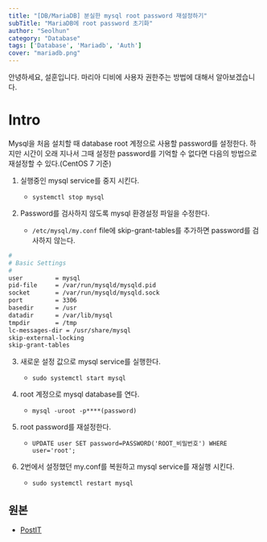 ```yaml
---
title: "[DB/MariaDB] 분실한 mysql root password 재설정하기"
subTitle: "MariaDB에 root password 초기화"
author: "Seolhun"
category: "Database"
tags: ['Database', 'Mariadb', 'Auth']
cover: "mariadb.png"
---
```


안녕하세요, 설훈입니다.
마리아 디비에 사용자 권한주는 방법에 대해서 알아보겠습니다.

# Intro
Mysql을 처음 설치할 때 database root 계정으로 사용할 password를 설정한다. 하지만 시간이 오래 지나서 그때 설정한 password를 기억할 수 없다면 다음의 방법으로 재설정할 수 있다.(CentOS 7 기준)

1. 실행중인 mysql service를 중지 시킨다.
    - `systemctl stop mysql`

2. Password를 검사하지 않도록 mysql 환경설정 파일을 수정한다.
    - `/etc/mysql/my.conf` file에 skip-grant-tables를 추가하면 password를 검사하지 않는다.

```bash
#
# Basic Settings
#
user         = mysql
pid-file     = /var/run/mysqld/mysqld.pid
socket       = /var/run/mysqld/mysqld.sock
port         = 3306
basedir      = /usr
datadir      = /var/lib/mysql
tmpdir       = /tmp
lc-messages-dir = /usr/share/mysql
skip-external-locking
skip-grant-tables
```

3. 새로운 설정 값으로 mysql service를 실행한다.
    - `sudo systemctl start mysql`

4. root 계정으로 mysql database를 연다.
    - `mysql -uroot -p****(password)`

5. root password를 재설정한다.
    - `UPDATE user SET password=PASSWORD('ROOT_비밀번호') WHERE user='root';`

6. 2번에서 설정했던 my.conf를 복원하고 mysql service를 재실행 시킨다.
    - `sudo systemctl restart mysql`

## 원본
- [PostIT](http://postitforhooney.tistory.com/entry/MySql-Mariadb-MYsql-사용자-권한주기-및-확인?category=652294)
